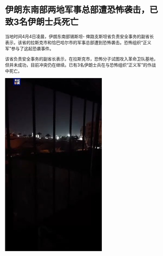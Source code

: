 # 伊朗东南部两地军事总部遭恐怖袭击，已致3名伊朗士兵死亡

当地时间4月4日凌晨，伊朗东南部锡斯坦-
俾路支斯坦省负责安全事务的副省长表示，该省的拉斯克市和恰巴哈尔市的军事总部遭到恐怖袭击。恐怖组织“正义军”参与了这起恐袭事件。

该省负责安全事务的副省长表示，在拉斯克市，恐怖分子试图攻入革命卫队基地，但并未成功，目前冲突仍在继续。已有3名伊朗士兵在与恐怖组织“正义军”的作战中死亡。

![2f458b5d6e5d406f19333fc94da8ad5f.jpg](https://raw.githubusercontent.com/qqhsx/qqnews_image/main/2024/04/04/伊朗东南部两地军事总部遭恐怖袭击，已致3名伊朗士兵死亡/2f458b5d6e5d406f19333fc94da8ad5f.jpg)

